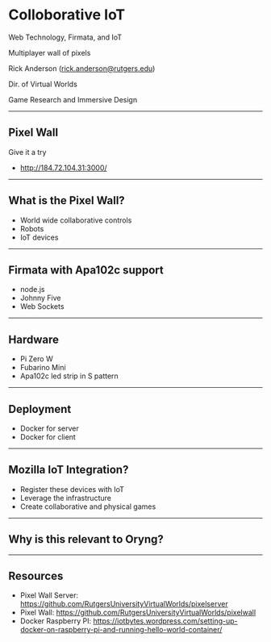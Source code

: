 # Colloborative IoT
Web Technology, Firmata, and IoT

Multiplayer wall of pixels

Rick Anderson (rick.anderson@rutgers.edu)

Dir. of Virtual Worlds

Game Research and Immersive Design

---
## Pixel Wall
Give it a try
* http://184.72.104.31:3000/
---
## What is the Pixel Wall?
* World wide collaborative controls
* Robots
* IoT devices
---
## Firmata with Apa102c support
* node.js 
* Johnny Five
* Web Sockets
---
## Hardware
* Pi Zero W
* Fubarino Mini
* Apa102c led strip in S pattern
---
## Deployment
* Docker for server
* Docker for client
---

## Mozilla IoT Integration?
* Register these devices with IoT
* Leverage the infrastructure
* Create collaborative and physical games
---
## Why is this relevant to Oryng?
---

## Resources 
* Pixel Wall Server: https://github.com/RutgersUniversityVirtualWorlds/pixelserver
* Pixel Wall: https://github.com/RutgersUniversityVirtualWorlds/pixelwall
* Docker Raspberry PI: https://iotbytes.wordpress.com/setting-up-docker-on-raspberry-pi-and-running-hello-world-container/



